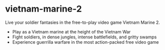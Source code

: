 # vietnam-marine-2

Live your soldier fantasies in the free-to-play video game Vietnam Marine 2.
* Play as a Vietnam marine at the height of the Vietnam War
* Fight soldiers, in dense jungles, intense battlefields, and gritty swamps
* Experience guerrilla warfare in the most action-packed free video game
